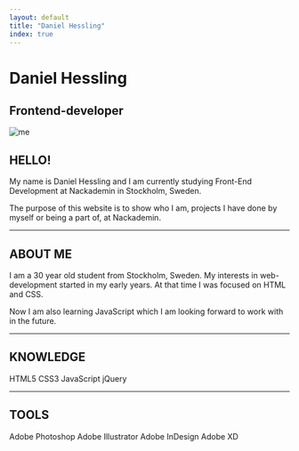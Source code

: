 ```yaml
---
layout: default
title: "Daniel Hessling"
index: true
---
```


<div class="mobile-main-top-section">
<div id="mob-header-name">
<div id="mob-name-group">
<h1>Daniel Hessling</h1>
<h2>Frontend-developer</h2>
</div>
</div>
</div>
<div class="top-spacer"></div>
<div class="welcome-section">
<div class="welcome-pic">
<img src="{{ site.baseurl }}/assets/images/jag.jpg" alt="me" id="main-me">
</div>
<div class="big-spacer"></div>
<div class="welcome-info">
<h2><span>HELLO!</span></h2>
<div class="mini-spacer"></div>
<p id="welcome-info">
My name is Daniel Hessling and I am currently studying Front-End Development at
Nackademin in
Stockholm, Sweden.
</p>
<div class="mini-spacer"></div>
<p id="welcome-info-two">
The purpose of this website is to show who I am, projects I have done by myself or being a part of, at Nackademin.
</p>
</div>
</div>
<section>
<div class="mini-spacer"></div>
<hr class="wavy-hr">
<div class="big-spacer"></div>
<h2><span>ABOUT ME</span></h2>
<div class="mini-spacer"></div>
<p id="about-info">
I am a 30 year old student from Stockholm, Sweden. My interests in web-development started in my early years. At that time I was focused on HTML and CSS.
</p>
<div class="mini-spacer"></div>
<p id="about-info-two">
 Now I am also learning JavaScript which I am looking forward to work with in the future.
</p>
<div class="big-spacer"></div>
<hr class="wavy-hr">
</section>
<section>
<div class="mini-spacer"></div>
<h2><span>KNOWLEDGE</span></h2>
<div class="mini-spacer"></div>
<div class="abilities" id="main-know">
<span id="html">HTML5</span>
<span id="css">CSS3</span>
<span id="js">JavaScript</span>
<span id="jquery">jQuery</span>
</div>
<div class="mini-spacer"></div>
<hr class="wavy-hr">
</section>
<section>
<div class="mini-spacer"></div>
<h2><span>TOOLS</span></h2>
<div class="mini-spacer"></div>
<div class="abilities" id="main-tools">
<span id="ps">Adobe Photoshop</span>
<span id="ai">Adobe Illustrator</span>
<span id="id">Adobe InDesign</span>
<span id="xd">Adobe XD</span>
</div>
<div class="big-spacer"></div>
</section>
